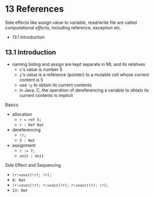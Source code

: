 # 13 References

Side effects like assign value to variable, read/write file are called
*computational effects*, including reference, exception etc.

- 13.1 Introduction

## 13.1 Introduction

- naming biding and assign are kept separate in ML and its relatives
  - `x`'s value is number 5
  - `y`'s value is a reference (pointer) to a mutable cell whose current content is 5
  - use `!y` to obtain its current contents
  - in Java, C, the operation of dereferencing a variable to obtain its current contents is implicit

Basics

- allocation
  - `r = ref 5;`
  - `r : Ref Nat`
- dereferencing
  - `!r;`
  - `5 : Nat`
- assignment
  - `r := 7;`
  - `unit : Unit`

Side Effect and Sequencing

- `(r:=succ(!r); !r);`
- `8: Nat`
- `(r:=succ(!r); r:=succ(!r); r:=succ(!r); !r);`
- `13: Nat`
